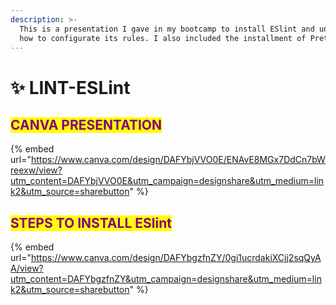 ```yaml
---
description: >-
  This is a presentation I gave in my bootcamp to install ESlint and understand
  how to configurate its rules. I also included the installment of Prettier.
---
```


# ✨ LINT-ESLint

## <mark style="color:purple;">CANVA PRESENTATION</mark>

{% embed url="https://www.canva.com/design/DAFYbjVVO0E/ENAvE8MGx7DdCn7bWreexw/view?utm_content=DAFYbjVVO0E&utm_campaign=designshare&utm_medium=link2&utm_source=sharebutton" %}

## <mark style="color:purple;">STEPS TO INSTALL ESlint</mark>

{% embed url="https://www.canva.com/design/DAFYbgzfnZY/0gi1ucrdakiXCjj2sqQyAA/view?utm_content=DAFYbgzfnZY&utm_campaign=designshare&utm_medium=link2&utm_source=sharebutton" %}
